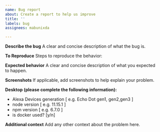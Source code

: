 ```yaml
---
name: Bug report
about: Create a report to help us improve
title: ''
labels: bug
assignees: mabunixda

---
```


**Describe the bug**
A clear and concise description of what the bug is.

**To Reproduce**
Steps to reproduce the behavior:


**Expected behavior**
A clear and concise description of what you expected to happen.

**Screenshots**
If applicable, add screenshots to help explain your problem.

**Desktop (please complete the following information):**
 - Alexa Devices generation [ e.g. Echo Dot gen1, gen2,gen3 ]
 - node version [ e.g. 11.15.1 ]
 - npm version [ e.g. 6.7.0 ]
 - is docker used? [y/n]

**Additional context**
Add any other context about the problem here.
